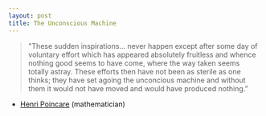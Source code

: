 ```yaml
---
layout: post
title: The Unconscious Machine
---
```

> "These sudden inspirations… never happen except after some day of voluntary effort which has appeared 
> absolutely fruitless and whence nothing good seems to have come, where the way taken seems totally astray. 
> These efforts then have not been as sterile as one thinks; they have set agoing the unconcious machine and 
> without them it would not have moved and would have produced nothing.”
- [Henri Poincare](https://en.wikipedia.org/wiki/Henri_Poincar%C3%A9) (mathematician)

